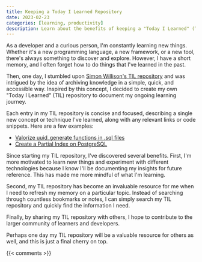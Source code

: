 ```yaml
---
title: Keeping a Today I Learned Repository
date: 2023-02-23
categories: [learning, productivity]
description: Learn about the benefits of keeping a "Today I Learned" (TIL) repository for documenting everything you learn as a developer or curious person. Never forget how to do something again with this simple, accessible way to archive your knowledge.
---
```


As a developer and a curious person, I'm constantly learning new things. Whether it's a new programming language, a new framework, or a new tool, there's always something to discover and explore. However, I have a short memory, and I often forget how to do things that I've learned in the past.

Then, one day, I stumbled upon [Simon Willison's TIL repository](https://til.simonwillison.net/) and was intrigued by the idea of archiving knowledge in a simple, quick, and accessible way. Inspired by this concept, I decided to create my own "Today I Learned" (TIL) repository to document my ongoing learning journey.

Each entry in my TIL repository is concise and focused, describing a single new concept or technique I've learned, along with any relevant links or code snippets. Here are a few examples:

- [Valorize uuid_generate functions in .sql files](https://github.com/PandaSekh/til/blob/main/sql/valorize_uuid_random_in_sql.md)
- [Create a Partial Index on PostgreSQL](https://github.com/PandaSekh/til/blob/main/postgresql/partial_index.md)

Since starting my TIL repository, I've discovered several benefits. First, I'm more motivated to learn new things and experiment with different technologies because I know I'll be documenting my insights for future reference. This has made me more mindful of what I'm learning.

Second, my TIL repository has become an invaluable resource for me when I need to refresh my memory on a particular topic. Instead of searching through countless bookmarks or notes, I can simply search my TIL repository and quickly find the information I need.

Finally, by sharing my TIL repository with others, I hope to contribute to the larger community of learners and developers. 

Perhaps one day my TIL repository will be a valuable resource for others as well, and this is just a final cherry on top.

{{< comments >}}